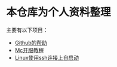 # 本仓库为个人资料整理
主要有以下项目：
- [Github的帮助](https://github.com/Pleiadem/Chat_Prompts/blob/main/Git_Help.md)
- [Mc开服教程](https://github.com/Pleiadem/Chat_Prompts/blob/main/Mc%E5%BC%80%E6%9C%8D%E7%AE%80%E6%98%93%E6%95%99%E7%A8%8B)
- [Linux使用ssh连接上自启动](https://github.com/Pleiadem/Chat_Prompts/blob/main/Linux%E4%BD%BF%E7%94%A8ssh%E8%BF%9E%E6%8E%A5%E4%B8%8A%E8%87%AA%E5%90%AF%E5%8A%A8.md)
